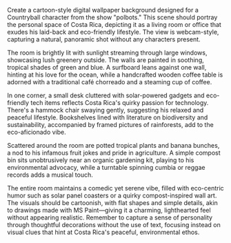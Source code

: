 Create a cartoon-style digital wallpaper background designed for a Countryball character from the show "polbots." This scene should portray the personal space of Costa Rica, depicting it as a living room or office that exudes his laid-back and eco-friendly lifestyle. The view is webcam-style, capturing a natural, panoramic shot without any characters present.

The room is brightly lit with sunlight streaming through large windows, showcasing lush greenery outside. The walls are painted in soothing, tropical shades of green and blue. A surfboard leans against one wall, hinting at his love for the ocean, while a handcrafted wooden coffee table is adorned with a traditional café chorreado and a steaming cup of coffee.

In one corner, a small desk cluttered with solar-powered gadgets and eco-friendly tech items reflects Costa Rica's quirky passion for technology. There's a hammock chair swaying gently, suggesting his relaxed and peaceful lifestyle. Bookshelves lined with literature on biodiversity and sustainability, accompanied by framed pictures of rainforests, add to the eco-aficionado vibe.

Scattered around the room are potted tropical plants and banana bunches, a nod to his infamous fruit jokes and pride in agriculture. A simple compost bin sits unobtrusively near an organic gardening kit, playing to his environmental advocacy, while a turntable spinning cumbia or reggae records adds a musical touch.

The entire room maintains a comedic yet serene vibe, filled with eco-centric humor such as solar panel coasters or a quirky compost-inspired wall art. The visuals should be cartoonish, with flat shapes and simple details, akin to drawings made with MS Paint—giving it a charming, lighthearted feel without appearing realistic. Remember to capture a sense of personality through thoughtful decorations without the use of text, focusing instead on visual clues that hint at Costa Rica's peaceful, environmental ethos.